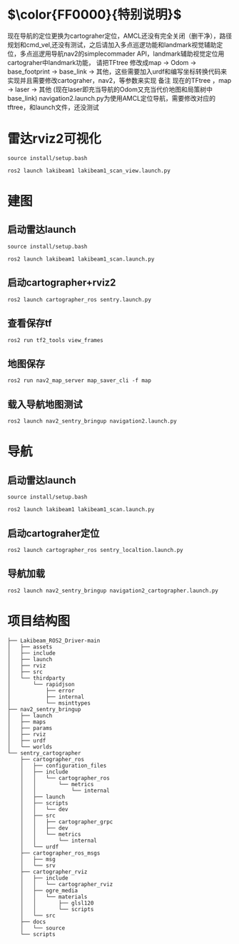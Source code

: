 
#  $\color{FF0000}{特别说明}$
现在导航的定位更换为cartograher定位，AMCL还没有完全关闭（删干净），路径规划和cmd_vel,还没有测试，之后请加入多点巡逻功能和landmark视觉辅助定位，多点巡逻用导航nav2的simplecommader API，landmark辅助视觉定位用cartograher中landmark功能，
请把TFtree 修改成map -> Odom -> base_footprint -> base_link -> 其他，这些需要加入urdf和编写坐标转换代码来实现并且需要修改cartograher，nav2，等参数来实现
备注 现在的TFtree ，map -> laser -> 其他 (现在laser即充当导航的Odom又充当代价地图和局策树中base_link)
navigation2.launch.py为使用AMCL定位导航，需要修改对应的tftree，和launch文件，还没测试
# 雷达rviz2可视化
```
source install/setup.bash

ros2 launch lakibeam1 lakibeam1_scan_view.launch.py
```

# 建图
## 启动雷达launch
```
source install/setup.bash 

ros2 launch lakibeam1 lakibeam1_scan.launch.py
```

## 启动cartographer+rviz2 
```
ros2 launch cartographer_ros sentry.launch.py
```

## 查看保存tf
```
ros2 run tf2_tools view_frames
```

## 地图保存
```
ros2 run nav2_map_server map_saver_cli -f map
```

## 载入导航地图测试
```
ros2 launch nav2_sentry_bringup navigation2.launch.py
```

# 导航
## 启动雷达launch
```
source install/setup.bash 

ros2 launch lakibeam1 lakibeam1_scan.launch.py
```

## 启动cartograher定位
```
ros2 launch cartographer_ros sentry_localtion.launch.py 
```
## 导航加载
```
ros2 launch nav2_sentry_bringup navigation2_cartographer.launch.py 
```
# 项目结构图

```
├── Lakibeam_ROS2_Driver-main
│   ├── assets
│   ├── include
│   ├── launch
│   ├── rviz
│   ├── src
│   └── thirdparty
│       └── rapidjson
│           ├── error
│           ├── internal
│           └── msinttypes
├── nav2_sentry_bringup
│   ├── launch
│   ├── maps
│   ├── params
│   ├── rviz
│   ├── urdf
│   └── worlds
└── sentry_cartographer
    ├── cartographer_ros
    │   ├── configuration_files
    │   ├── include
    │   │   └── cartographer_ros
    │   │       └── metrics
    │   │           └── internal
    │   ├── launch
    │   ├── scripts
    │   │   └── dev
    │   ├── src
    │   │   ├── cartographer_grpc
    │   │   ├── dev
    │   │   └── metrics
    │   │       └── internal
    │   └── urdf
    ├── cartographer_ros_msgs
    │   ├── msg
    │   └── srv
    ├── cartographer_rviz
    │   ├── include
    │   │   └── cartographer_rviz
    │   ├── ogre_media
    │   │   └── materials
    │   │       ├── glsl120
    │   │       └── scripts
    │   └── src
    ├── docs
    │   └── source
    └── scripts
```





